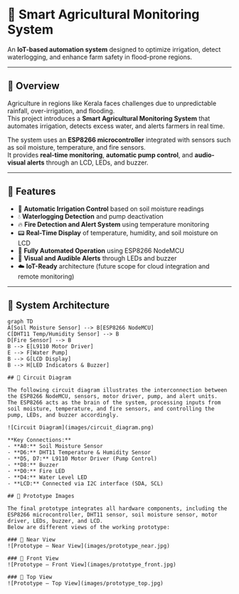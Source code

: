 # 🌾 Smart Agricultural Monitoring System

An **IoT-based automation system** designed to optimize irrigation, detect waterlogging, and enhance farm safety in flood-prone regions.  

---

## 📘 Overview

Agriculture in regions like Kerala faces challenges due to unpredictable rainfall, over-irrigation, and flooding.  
This project introduces a **Smart Agricultural Monitoring System** that automates irrigation, detects excess water, and alerts farmers in real time.

The system uses an **ESP8266 microcontroller** integrated with sensors such as soil moisture, temperature, and fire sensors.  
It provides **real-time monitoring**, **automatic pump control**, and **audio-visual alerts** through an LCD, LEDs, and buzzer.

---

## 🚀 Features

- 🌱 **Automatic Irrigation Control** based on soil moisture readings  
- 💧 **Waterlogging Detection** and pump deactivation  
- 🔥 **Fire Detection and Alert System** using temperature monitoring  
- 📟 **Real-Time Display** of temperature, humidity, and soil moisture on LCD  
- 🧠 **Fully Automated Operation** using ESP8266 NodeMCU  
- 🔔 **Visual and Audible Alerts** through LEDs and buzzer  
- ☁️ **IoT-Ready** architecture (future scope for cloud integration and remote monitoring)

---

## 🧩 System Architecture

```mermaid
graph TD
A[Soil Moisture Sensor] --> B[ESP8266 NodeMCU]
C[DHT11 Temp/Humidity Sensor] --> B
D[Fire Sensor] --> B
B --> E[L9110 Motor Driver]
E --> F[Water Pump]
B --> G[LCD Display]
B --> H[LED Indicators & Buzzer]

## 🧰 Circuit Diagram

The following circuit diagram illustrates the interconnection between the ESP8266 NodeMCU, sensors, motor driver, pump, and alert units.  
The ESP8266 acts as the brain of the system, processing inputs from soil moisture, temperature, and fire sensors, and controlling the pump, LEDs, and buzzer accordingly.

![Circuit Diagram](images/circuit_diagram.png)

**Key Connections:**
- **A0:** Soil Moisture Sensor  
- **D6:** DHT11 Temperature & Humidity Sensor  
- **D5, D7:** L9110 Motor Driver (Pump Control)  
- **D8:** Buzzer  
- **D0:** Fire LED  
- **D4:** Water Level LED  
- **LCD:** Connected via I2C interface (SDA, SCL)

## 📸 Prototype Images

The final prototype integrates all hardware components, including the ESP8266 microcontroller, DHT11 sensor, soil moisture sensor, motor driver, LEDs, buzzer, and LCD.  
Below are different views of the working prototype:

### 🔹 Near View
![Prototype – Near View](images/prototype_near.jpg)

### 🔹 Front View
![Prototype – Front View](images/prototype_front.jpg)

### 🔹 Top View
![Prototype – Top View](images/prototype_top.jpg)

